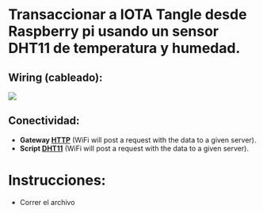 # Transaccionar a IOTA Tangle desde Raspberry pi usando un sensor DHT11 de temperatura y humedad.


## Wiring (cableado):
 ![](https://www.raspberrypi-spy.co.uk/wp-content/uploads/2017/09/DHT11_pi.png)



## Conectividad:
- **Gateway [HTTP](https://github.com/iot2tangle/Raspberry-SenseHat/tree/main/http)** (WiFi will post a request with the data to a given server).
- **Script [DHT11](https://github.com/iot2tangle/Raspberry-SenseHat/tree/main/http)** (WiFi will post a request with the data to a given server).


# Instrucciones:

- Correr el archivo 